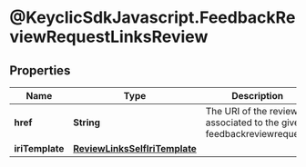# @KeyclicSdkJavascript.FeedbackReviewRequestLinksReview

## Properties
Name | Type | Description | Notes
------------ | ------------- | ------------- | -------------
**href** | **String** | The URI of the review associated to the given feedbackreviewrequest. | [optional] 
**iriTemplate** | [**ReviewLinksSelfIriTemplate**](ReviewLinksSelfIriTemplate.md) |  | [optional] 


